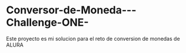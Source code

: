 # Conversor-de-Moneda---Challenge-ONE-
Este proyecto es mi solucion para el reto de conversion de monedas de ALURA
